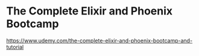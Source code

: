 # The Complete Elixir and Phoenix Bootcamp
https://www.udemy.com/the-complete-elixir-and-phoenix-bootcamp-and-tutorial